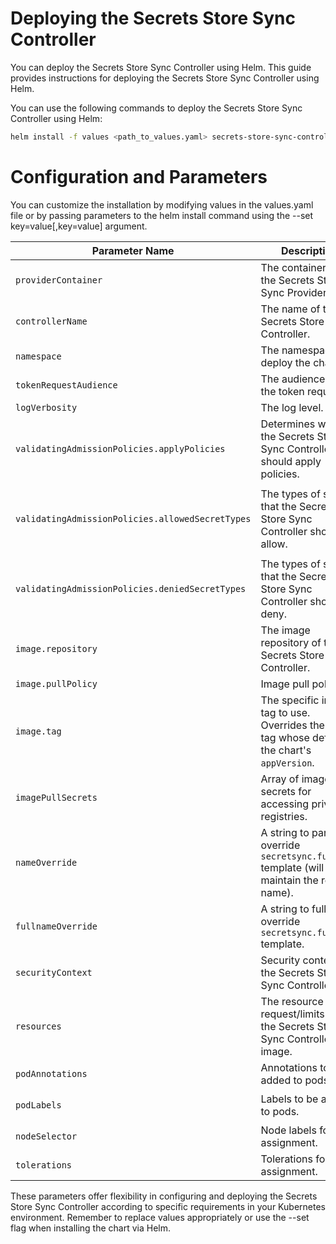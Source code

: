 # Deploying the Secrets Store Sync Controller
You can deploy the Secrets Store Sync Controller using Helm. This guide provides instructions for deploying the Secrets Store Sync Controller using Helm.

You can use the following commands to deploy the Secrets Store Sync Controller using Helm:
```sh
helm install -f values <path_to_values.yaml> secrets-store-sync-controller charts/secrets-store-sync-controller
```

# Configuration and Parameters
You can customize the installation by modifying values in the values.yaml file or by passing parameters to the helm install command using the --set key=value[,key=value] argument.

| Parameter Name                                   | Description                                                                                       | Default Value                                                                                                                                                                         |
|--------------------------------------------------|---------------------------------------------------------------------------------------------------|---------------------------------------------------------------------------------------------------------------------------------------------------------------------------------------|
| `providerContainer`                              | The container for the Secrets Store Sync Provider                                                 | `[- name: provider-aws-installer ...]`                                                                                                                                                |
| `controllerName`                                 | The name of the Secrets Store Sync Controller.                                                    | `secret-sync-controller-manager`                                                                                                                                                      |
| `namespace`                                      | The namespace to deploy the chart to.                                                             | `secret-sync-controller-system`                                                                                                                                                       |
| `tokenRequestAudience`                           | The audience for the token request.                                                               | `[]`                                                                                                                                                                                  |
| `logVerbosity`                                   | The log level.                                                                                    | `5`                                                                                                                                                                                   |
| `validatingAdmissionPolicies.applyPolicies`      | Determines whether the Secrets Store Sync Controller should apply policies.                       | `true`                                                                                                                                                                                |
| `validatingAdmissionPolicies.allowedSecretTypes` | The types of secrets that the Secrets Store Sync Controller should allow.                         | `["Opaque", "kubernetes.io/basic-auth", "bootstrap.kubernetes.io/token", "kubernetes.io/dockerconfigjson", "kubernetes.io/dockercfg", "kubernetes.io/ssh-auth", "kubernetes.io/tls"]` |
| `validatingAdmissionPolicies.deniedSecretTypes`  | The types of secrets that the Secrets Store Sync Controller should deny.                          | `["kubernetes.io/service-account-token"]`                                                                                                                                             |
| `image.repository`                               | The image repository of the Secrets Store Sync Controller.                                        | `registry.k8s.io/secrets-store-sync-controller:v0.0.1`                                                                                                                                |
| `image.pullPolicy`                               | Image pull policy.                                                                                | `IfNotPresent`                                                                                                                                                                        |
| `image.tag`                                      | The specific image tag to use. Overrides the image tag whose default is the chart's `appVersion`. | `""`                                                                                                                                                                                  |
| `imagePullSecrets`                               | Array of image pull secrets for accessing private registries.                                     | `[{"name": "regcred"}]`                                                                                                                                                               |
| `nameOverride`                                   | A string to partially override `secretsync.fullname` template (will maintain the release name).   | `""`                                                                                                                                                                                  |
| `fullnameOverride`                               | A string to fully override `secretsync.fullname` template.                                        | `""`                                                                                                                                                                                  |
| `securityContext`                                | Security context for the Secrets Store Sync Controller.                                           | `{ allowPrivilegeEscalation: false, capabilities: { drop: [ALL] } }`                                                                                                                  |
| `resources`                                      | The resource request/limits for the Secrets Store Sync Controller image.                          | `limits: 500m CPU, 128Mi; requests: 10m CPU, 64Mi`                                                                                                                                    |
| `podAnnotations`                                 | Annotations to be added to pods.                                                                  | `{ kubectl.kubernetes.io/default-container: "manager" }`                                                                                                                              |
| `podLabels`                                      | Labels to be added to pods.                                                                       | `{ control-plane: "controller-manager", secrets-store.io/system: "true" }`                                                                                                            |
| `nodeSelector`                                   | Node labels for pod assignment.                                                                   | `{ kubernetes.io/os: "linux" }`                                                                                                                                                       |
| `tolerations`                                    | Tolerations for pod assignment.                                                                   | `[{ operator: "Exists" }]`                                                                                                                                                            |


These parameters offer flexibility in configuring and deploying the Secrets Store Sync Controller according to specific requirements in your Kubernetes environment. Remember to replace values appropriately or use the --set flag when installing the chart via Helm.
